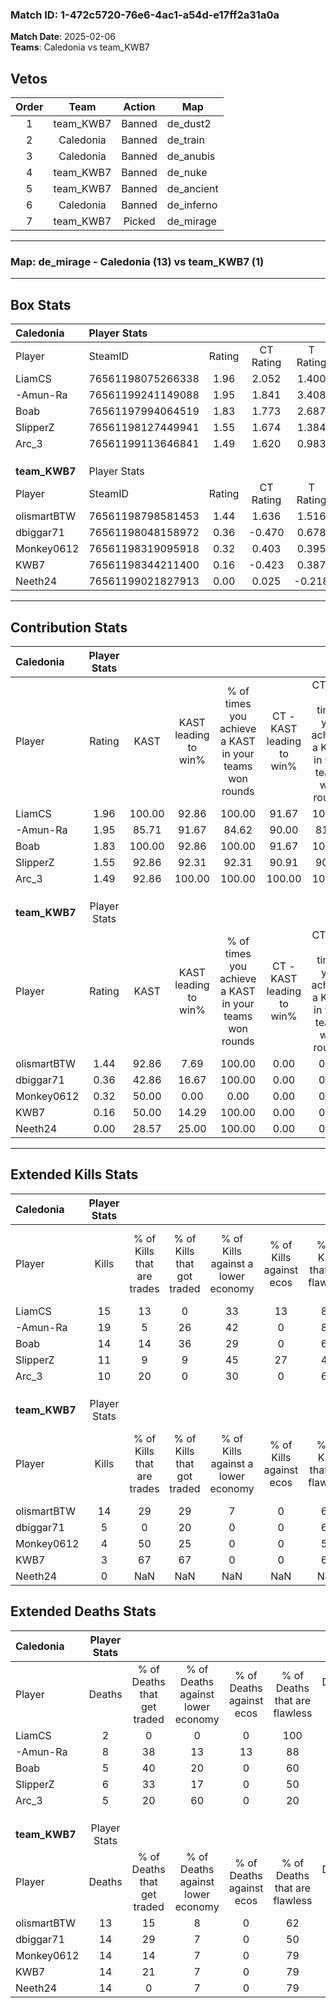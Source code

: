 ### Match ID: 1-472c5720-76e6-4ac1-a54d-e17ff2a31a0a  
**Match Date**: 2025-02-06  
**Teams**: Caledonia vs team_KWB7  

## Vetos  

| Order | Team | Action | Map |
| :---: | :--: | :----: | --- |
| 1 | team_KWB7 | Banned | de_dust2 |
| 2 | Caledonia | Banned | de_train |
| 3 | Caledonia | Banned | de_anubis |
| 4 | team_KWB7 | Banned | de_nuke |
| 5 | team_KWB7 | Banned | de_ancient |
| 6 | Caledonia | Banned | de_inferno |
| 7 | team_KWB7 | Picked | de_mirage |

---  

### **Map**: de_mirage - Caledonia (13) vs team_KWB7 (1)  
---  

## Box Stats  

| **Caledonia** | Player Stats      |        |           |          |        |       |       |         |        |      |     |
| :- | :- | :-: | :-: | :-: | :-: | :-: | :-: | :-: | :-: | :-: | :-: |
| Player        | SteamID           | Rating | CT Rating | T Rating |  KAST  |  ADR  | Kills | Assists | Deaths | K/D  | HS% |
| LiamCS        | 76561198075266338 |  1.96  |   2.052   |  1.400   | 100.00 | 92.6  |  15   |    3    |   2    | 7.50 | 53  |
| -Amun-Ra      | 76561199241149088 |  1.95  |   1.841   |  3.408   | 85.71  | 116.8 |  19   |    3    |   8    | 2.38 | 15  |
| Boab          | 76561197994064519 |  1.83  |   1.773   |  2.687   | 100.00 | 99.9  |  14   |    6    |   5    | 2.80 | 42  |
| SlipperZ      | 76561198127449941 |  1.55  |   1.674   |  1.384   | 92.86  | 95.4  |  11   |    8    |   6    | 1.83 | 36  |
| Arc_3         | 76561199113646841 |  1.49  |   1.620   |  0.983   | 92.86  | 88.0  |  10   |    6    |   5    | 2.00 | 50  |
|               |                   |        |           |          |        |       |       |         |        |      |     |
|               |                   |        |           |          |        |       |       |         |        |      |     |
|               |                   |        |           |          |        |       |       |         |        |      |     |
| **team_KWB7** | Player Stats      |        |           |          |        |       |       |         |        |      |     |
| Player        | SteamID           | Rating | CT Rating | T Rating |  KAST  |  ADR  | Kills | Assists | Deaths | K/D  | HS% |
| olismartBTW   | 76561198798581453 |  1.44  |   1.636   |  1.516   | 92.86  | 100.6 |  14   |    1    |   13   | 1.08 | 50  |
| dbiggar71     | 76561198048158972 |  0.36  |  -0.470   |  0.678   | 42.86  | 57.2  |   5   |    4    |   14   | 0.36 | 60  |
| Monkey0612    | 76561198319095918 |  0.32  |   0.403   |  0.395   | 50.00  | 49.4  |   4   |    3    |   14   | 0.29 | 50  |
| KWB7          | 76561198344211400 |  0.16  |  -0.423   |  0.387   | 50.00  | 22.4  |   3   |    1    |   14   | 0.21 | 66  |
| Neeth24       | 76561199021827913 |  0.00  |   0.025   |  -0.218  | 28.57  | 15.9  |   0   |    4    |   14   | 0.00 |  0  |
---  

## Contribution Stats  

| **Caledonia** | Player Stats |        |                      |                                                        |                           |                                                             |                          |                                                            |
| :- | :-: | :-: | :-: | :-: | :-: | :-: | :-: | :-: |
| Player        |    Rating    |  KAST  | KAST leading to win% | % of times you achieve a KAST in your teams won rounds | CT - KAST leading to win% | CT - % of times you achieve a KAST in your teams won rounds | T - KAST leading to win% | T - % of times you achieve a KAST in your teams won rounds |
| LiamCS        |     1.96     | 100.00 |        92.86         |                         100.00                         |           91.67           |                           100.00                            |          100.00          |                           100.00                           |
| -Amun-Ra      |     1.95     | 85.71  |        91.67         |                         84.62                          |           90.00           |                            81.82                            |          100.00          |                           100.00                           |
| Boab          |     1.83     | 100.00 |        92.86         |                         100.00                         |           91.67           |                           100.00                            |          100.00          |                           100.00                           |
| SlipperZ      |     1.55     | 92.86  |        92.31         |                         92.31                          |           90.91           |                            90.91                            |          100.00          |                           100.00                           |
| Arc_3         |     1.49     | 92.86  |        100.00        |                         100.00                         |          100.00           |                           100.00                            |          100.00          |                           100.00                           |
|               |              |        |                      |                                                        |                           |                                                             |                          |                                                            |
|               |              |        |                      |                                                        |                           |                                                             |                          |                                                            |
|               |              |        |                      |                                                        |                           |                                                             |                          |                                                            |
| **team_KWB7** | Player Stats |        |                      |                                                        |                           |                                                             |                          |                                                            |
| Player        |    Rating    |  KAST  | KAST leading to win% | % of times you achieve a KAST in your teams won rounds | CT - KAST leading to win% | CT - % of times you achieve a KAST in your teams won rounds | T - KAST leading to win% | T - % of times you achieve a KAST in your teams won rounds |
| olismartBTW   |     1.44     | 92.86  |         7.69         |                         100.00                         |           0.00            |                            0.00                             |           9.09           |                           100.00                           |
| dbiggar71     |     0.36     | 42.86  |        16.67         |                         100.00                         |           0.00            |                            0.00                             |          16.67           |                           100.00                           |
| Monkey0612    |     0.32     | 50.00  |         0.00         |                          0.00                          |           0.00            |                            0.00                             |           0.00           |                            0.00                            |
| KWB7          |     0.16     | 50.00  |        14.29         |                         100.00                         |           0.00            |                            0.00                             |          14.29           |                           100.00                           |
| Neeth24       |     0.00     | 28.57  |        25.00         |                         100.00                         |           0.00            |                            0.00                             |          33.33           |                           100.00                           |
---  

## Extended Kills Stats  

| **Caledonia** | Player Stats |                            |                            |                                    |                         |                              |                                 |                                       |                    |           |
| :- | :-: | :-: | :-: | :-: | :-: | :-: | :-: | :-: | :-: | :-: |
| Player        |    Kills     | % of Kills that are trades | % of Kills that got traded | % of Kills against a lower economy | % of Kills against ecos | % of Kills that are flawless | % of Kills that are close duels | % of Kills that are assisted by flash | Pistol Round Kills | AWP Kills |
| LiamCS        |      15      |             13             |             0              |                 33                 |           13            |              80              |                0                |                   0                   |         1          |     0     |
| -Amun-Ra      |      19      |             5              |             26             |                 42                 |            0            |              84              |                0                |                   0                   |         1          |     9     |
| Boab          |      14      |             14             |             36             |                 29                 |            0            |              64              |                0                |                   0                   |         5          |     0     |
| SlipperZ      |      11      |             9              |             9              |                 45                 |           27            |              45              |                0                |                   9                   |         1          |     1     |
| Arc_3         |      10      |             20             |             0              |                 30                 |            0            |              60              |                0                |                   0                   |         2          |     0     |
|               |              |                            |                            |                                    |                         |                              |                                 |                                       |                    |           |
|               |              |                            |                            |                                    |                         |                              |                                 |                                       |                    |           |
|               |              |                            |                            |                                    |                         |                              |                                 |                                       |                    |           |
| **team_KWB7** | Player Stats |                            |                            |                                    |                         |                              |                                 |                                       |                    |           |
| Player        |    Kills     | % of Kills that are trades | % of Kills that got traded | % of Kills against a lower economy | % of Kills against ecos | % of Kills that are flawless | % of Kills that are close duels | % of Kills that are assisted by flash | Pistol Round Kills | AWP Kills |
| olismartBTW   |      14      |             29             |             29             |                 7                  |            0            |              64              |                7                |                   0                   |         2          |     2     |
| dbiggar71     |      5       |             0              |             20             |                 0                  |            0            |              60              |                0                |                  20                   |         1          |     0     |
| Monkey0612    |      4       |             50             |             25             |                 0                  |            0            |              50              |                0                |                   0                   |         0          |     0     |
| KWB7          |      3       |             67             |             67             |                 0                  |            0            |              67              |                0                |                   0                   |         1          |     0     |
| Neeth24       |      0       |            NaN             |            NaN             |                NaN                 |           NaN           |             NaN              |               NaN               |                  NaN                  |        null        |   null    |
## Extended Deaths Stats  

| **Caledonia** | Player Stats |                             |                                   |                          |                               |                            |                           |               |
| :- | :-: | :-: | :-: | :-: | :-: | :-: | :-: | :-: |
| Player        |    Deaths    | % of Deaths that get traded | % of Deaths against lower economy | % of Deaths against ecos | % of Deaths that are flawless | % of Deaths that are close | % of Deaths while blinded | Deaths to AWP |
| LiamCS        |      2       |              0              |                 0                 |            0             |              100              |             0              |             0             |       0       |
| -Amun-Ra      |      8       |             38              |                13                 |            13            |              88               |             13             |            13             |       2       |
| Boab          |      5       |             40              |                20                 |            0             |              60               |             0              |             0             |       0       |
| SlipperZ      |      6       |             33              |                17                 |            0             |              50               |             0              |             0             |       0       |
| Arc_3         |      5       |             20              |                60                 |            0             |              20               |             0              |             0             |       0       |
|               |              |                             |                                   |                          |                               |                            |                           |               |
|               |              |                             |                                   |                          |                               |                            |                           |               |
|               |              |                             |                                   |                          |                               |                            |                           |               |
| **team_KWB7** | Player Stats |                             |                                   |                          |                               |                            |                           |               |
| Player        |    Deaths    | % of Deaths that get traded | % of Deaths against lower economy | % of Deaths against ecos | % of Deaths that are flawless | % of Deaths that are close | % of Deaths while blinded | Deaths to AWP |
| olismartBTW   |      13      |             15              |                 8                 |            0             |              62               |             0              |             0             |       2       |
| dbiggar71     |      14      |             29              |                 7                 |            0             |              50               |             0              |             7             |       3       |
| Monkey0612    |      14      |             14              |                 7                 |            0             |              79               |             0              |             0             |       0       |
| KWB7          |      14      |             21              |                 7                 |            0             |              79               |             0              |             0             |       3       |
| Neeth24       |      14      |              0              |                 7                 |            0             |              79               |             0              |             0             |       2       |
